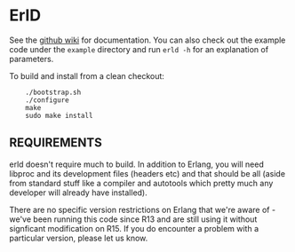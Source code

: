 ErlD
====

See the [github wiki](https://github.com/ShoreTel-Inc/erld/wiki) for
documentation.  You can also check out the example code under the
`example` directory and run `erld -h` for an explanation of
parameters.

To build and install from a clean checkout:

        ./bootstrap.sh
        ./configure
        make
        sudo make install

REQUIREMENTS
------------

erld doesn't require much to build. In addition to Erlang, you will
need libproc and its development files (headers etc) and that should
be all (aside from standard stuff like a compiler and autotools which
pretty much any developer will already have installed).

There are no specific version restrictions on Erlang that we're aware
of - we've been running this code since R13 and are still using it
without signficant modification on R15. If you do encounter a problem
with a particular version, please let us know.
